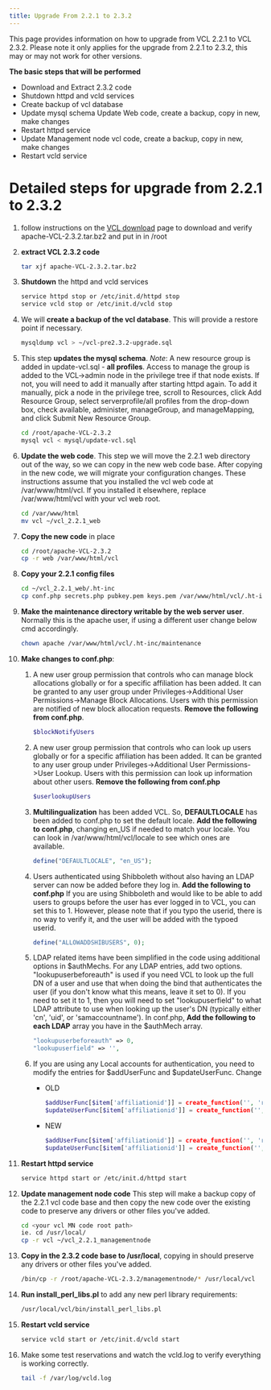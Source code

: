 ```yaml
---
title: Upgrade From 2.2.1 to 2.3.2
---
```


This page provides information on how to upgrade from VCL 2.2.1 to VCL 2.3.2. Please note it only applies for the upgrade 
from 2.2.1 to 2.3.2, this may or may not work for other versions.

**The basic steps that will be performed**

  - Download and Extract 2.3.2 code 
  - Shutdown httpd and vcld services
  - Create backup of vcl database 
  - Update mysql schema Update Web code, create a backup, copy in new, make changes 
  - Restart httpd service
  - Update Management node vcl code, create a backup, copy in new, make changes 
  - Restart vcld service

# Detailed steps for upgrade from 2.2.1 to 2.3.2 #

1. follow instructions on the [VCL download](https://vcl.apache.org/downloads/download.cgi) 
page to download and verify apache-VCL-2.3.2.tar.bz2 and put in in /root
2. **extract VCL 2.3.2 code**
    
    ```bash
    tar xjf apache-VCL-2.3.2.tar.bz2
    ```

3. **Shutdown** the httpd and vcld services
           
    ```bash
    service httpd stop or /etc/init.d/httpd stop
    service vcld stop or /etc/init.d/vcld stop
    ```

4. We will **create a backup of the vcl database**. This will provide a restore point if necessary.

    ```bash
    mysqldump vcl > ~/vcl-pre2.3.2-upgrade.sql
    ```

5. This step **updates the mysql schema**. *Note*: A new resource group is added in update-vcl.sql - **all profiles**. 
Access to manage the group is added to the VCL->admin node in the privilege tree if that node exists. If not, you will 
need to add it manually after starting httpd again. To add it manually, pick a node in the privilege tree, scroll to 
Resources, click Add Resource Group, select serverprofile/all profiles from the drop-down box, check available, 
administer, manageGroup, and manageMapping, and click Submit New Resource Group.

    ```bash
    cd /root/apache-VCL-2.3.2
    mysql vcl < mysql/update-vcl.sql
    ```

6. **Update the web code**. This step we will move the 2.2.1 web directory out of the way, so we can copy in the new 
web code base. After copying in the new code, we will migrate your configuration changes. These instructions assume 
that you installed the vcl web code at /var/www/html/vcl. If you installed it elsewhere, replace /var/www/html/vcl with your vcl web root.

    ```bash
    cd /var/www/html
    mv vcl ~/vcl_2.2.1_web
    ```

7. **Copy the new code** in place
	
    ```bash
    cd /root/apache-VCL-2.3.2
    cp -r web /var/www/html/vcl
    ```

8. **Copy your 2.2.1 config files**
	
    ```bash
    cd ~/vcl_2.2.1_web/.ht-inc
    cp conf.php secrets.php pubkey.pem keys.pem /var/www/html/vcl/.ht-inc
    ```

9. **Make the maintenance directory writable by the web server user**. Normally this is the apache user,  if using 
a different user change below cmd accordingly.
	
    ```bash
    chown apache /var/www/html/vcl/.ht-inc/maintenance
    ```

10. **Make changes to conf.php**:

    1. A new user group permission that controls who can manage block allocations globally or for a specific 
    affiliation has been added. It can be granted to any user group under 
    Privileges->Additional User Permissions->Manage Block Allocations. Users with this permission are notified of 
    new block allocation requests. **Remove the following from conf.php**.
        
        ```php
        $blockNotifyUsers
        ```
    
    2. A new user group permission that controls who can look up users globally or for a specific affiliation 
    has been added. It can be granted to any user group under Privileges->Additional User Permissions->User Lookup. 
    Users with this permission can look up information about other users. **Remove the following from conf.php** 
        
        ```php
        $userlookupUsers
        ```
    
    3. **Multilingualization** has been added VCL. So, **DEFAULTLOCALE** has been added to conf.php to set 
    the default locale. **Add the following to conf.php**, changing en_US if needed to match your locale. You can 
    look in /var/www/html/vcl/locale to see which ones are available.
        
        ```php
        define("DEFAULTLOCALE", "en_US");
        ```
    
    4. Users authenticated using Shibboleth without also having an LDAP server can now be added before they 
    log in. **Add the following to conf.php**  If you are using Shibboleth and would like to be able to add users 
    to groups before the user has ever logged in to VCL, you can set this to 1. However, please note that if you 
    typo the userid, there is no way to verify it, and the user will be added with the typoed userid.
        
        ```php
        define("ALLOWADDSHIBUSERS", 0);
        ```
    
    5. LDAP related items have been simplified in the code using additional options in $authMechs. For any 
    LDAP entries, add two options. "lookupuserbeforeauth" is used if you need VCL to look up the full DN of a 
    user and use that when doing the bind that authenticates the user (if you don't know what this means, leave 
    it set to 0). If you need to set it to 1, then you will need to set "lookupuserfield" to what LDAP attribute 
    to use when looking up the user's DN (typically either 'cn', 'uid', or 'samaccountname'). In conf.php, **Add 
    the following to each LDAP** array you have in the $authMech array.
        
        ```php
        "lookupuserbeforeauth" => 0,
        "lookupuserfield" => '',
        ```
    
    6. If you are using any Local accounts for authentication, you need to modify the entries for $addUserFunc and $updateUserFunc. Change
    
        * OLD
        
            ```php
            $addUserFunc[$item['affiliationid']] = create_function('', 'return 0;');
            $updateUserFunc[$item['affiliationid']] = create_function('', 'return 0;');
            ```
    
        * NEW
    
            ```php
            $addUserFunc[$item['affiliationid']] = create_function('', 'return NULL;');
            $updateUserFunc[$item['affiliationid']] = create_function('', 'return NULL;');
            ```

11. **Restart httpd service**

    ```bash
    service httpd start or /etc/init.d/httpd start
    ```

12. **Update management node code** This step will make a backup copy of the 2.2.1 vcl code base and then copy 
the new code over the existing code to preserve any drivers or other files you've added.
	
    ```bash
    cd <your vcl MN code root path>
    ie. cd /usr/local/
    cp -r vcl ~/vcl_2.2.1_managementnode
    ```

13. **Copy in the 2.3.2 code base to /usr/local**, copying in should preserve any drivers or other files you've added.
	
    ```bash
    /bin/cp -r /root/apache-VCL-2.3.2/managementnode/* /usr/local/vcl
    ```

14. **Run install_perl_libs.pl** to add any new perl library requirements:
	
    ```bash
    /usr/local/vcl/bin/install_perl_libs.pl
    ```

15. **Restart vcld service**
	
    ```bash
    service vcld start or /etc/init.d/vcld start
    ```

16. Make some test reservations and watch the vcld.log to verify everything is working correctly.

    ```bash
    tail -f /var/log/vcld.log
    ```
